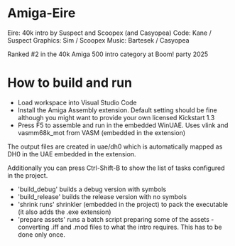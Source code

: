 # Amiga-Eire
Eire: 40k intro by Suspect and Scoopex (and Casyopea)
Code: Kane / Suspect
Graphics: Sim / Scoopex
Music: Bartesek / Casyopea

Ranked #2 in the 40k Amiga 500 intro category at Boom! party 2025

# How to build and run
- Load workspace into Visual Studio Code
- Install the Amiga Assembly extension. Default setting should be fine although you might want to provide your own licensed Kickstart 1.3
- Press F5 to assemble and run in the embedded WinUAE. Uses vlink and vasmm68k_mot from VASM (embedded in the extension)

The output files are created in uae/dh0 which is automatically mapped as DH0 in the UAE embedded in the extension. 

Additionally you can press Ctrl-Shift-B to show the list of tasks configured in the project.
- 'build_debug' builds a debug version with symbols
- 'build_release' builds the release version with no symbols
- 'shrink runs' shrinkler (embedded in the project) to pack the executable (it also adds the .exe extension)
- 'prepare assets' runs a batch script preparing some of the assets - converting .iff and .mod files to what the intro requires. This has to be done only once.

